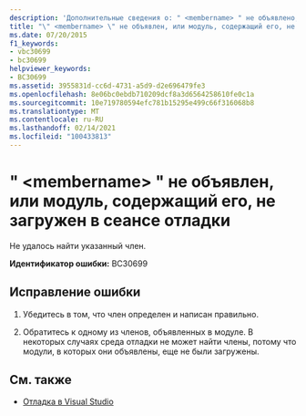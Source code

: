 ```yaml
---
description: 'Дополнительные сведения о: " <membername> " не объявлено, или модуль, содержащий его, не был загружен в сеансе отладки'
title: "\" <membername> \" не объявлен, или модуль, содержащий его, не загружен в сеансе отладки"
ms.date: 07/20/2015
f1_keywords:
- vbc30699
- bc30699
helpviewer_keywords:
- BC30699
ms.assetid: 3955831d-cc6d-4731-a5d9-d2e696479fe3
ms.openlocfilehash: 8e06bc0ebdb710209dcf8a3d6564258610fe0c1a
ms.sourcegitcommit: 10e719780594efc781b15295e499c66f316068b8
ms.translationtype: MT
ms.contentlocale: ru-RU
ms.lasthandoff: 02/14/2021
ms.locfileid: "100433813"
---
```

# <a name="membername-is-not-declared-or-the-module-containing-it-is-not-loaded-in-the-debugging-session"></a>" \<membername> " не объявлен, или модуль, содержащий его, не загружен в сеансе отладки

Не удалось найти указанный член.  
  
 **Идентификатор ошибки:** BC30699  
  
## <a name="to-correct-this-error"></a>Исправление ошибки  
  
1. Убедитесь в том, что член определен и написан правильно.  
  
2. Обратитесь к одному из членов, объявленных в модуле. В некоторых случаях среда отладки не может найти члены, потому что модули, в которых они объявлены, еще не были загружены.  
  
## <a name="see-also"></a>См. также

- [Отладка в Visual Studio](/visualstudio/debugger/debugger-feature-tour)
